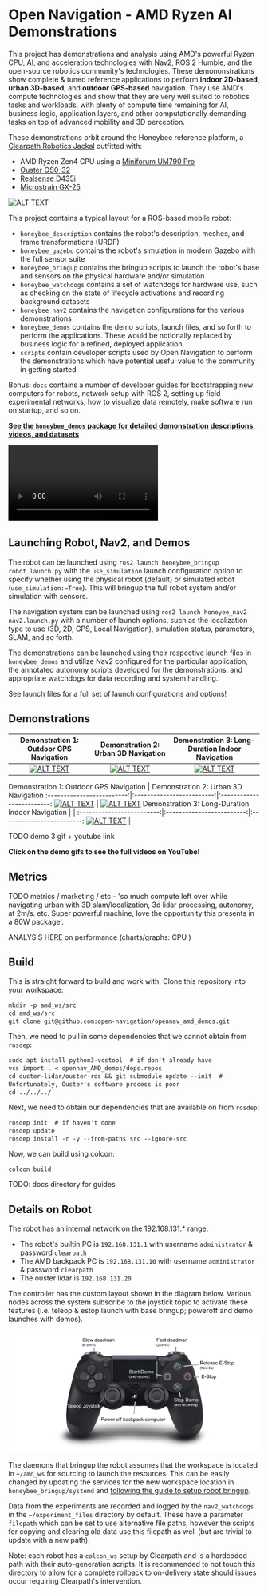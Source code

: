 # Open Navigation - AMD Ryzen AI Demonstrations

This project has demonstrations and analysis using AMD's powerful Ryzen CPU, AI, and acceleration technologies with Nav2, ROS 2 Humble, and the open-source robotics community's technologies. These demononstrations show complete & tuned reference applications to perform **indoor 2D-based**, **urban 3D-based**, and **outdoor GPS-based** navigation. They use AMD's compute technologies and show that they are very well suited to robotics tasks and workloads, with plenty of compute time remaining for AI, business logic, application layers, and other computationally demanding tasks on top of advanced mobility and 3D perception. 

These demonstrations orbit around the Honeybee reference platform, a [Clearpath Robotics Jackal](https://clearpathrobotics.com/jackal-small-unmanned-ground-vehicle/) outfitted with:
- AMD Ryzen Zen4 CPU using a [Miniforum UM790 Pro](https://store.minisforum.com/products/minisforum-um790-pro)
- [Ouster OS0-32](https://ouster.com/products/hardware/os0-lidar-sensor)
- [Realsense D435i](https://www.intelrealsense.com/depth-camera-d435i/)
- [Microstrain GX-25](https://www.microstrain.com/inertial-sensors/3dm-gx5-25)

![ALT TEXT](./honeybee_demos/images/opennav_amd_ggb.png)

This project contains a typical layout for a ROS-based mobile robot:
- `honeybee_description` contains the robot's description, meshes, and frame transformations (URDF)
- `honeybee_gazebo` contains the robot's simulation in modern Gazebo with the full sensor suite
- `honeybee_bringup` contains the bringup scripts to launch the robot's base and sensors on the physical hardware and/or simulation
- `honeybee_watchdogs` contains a set of watchdogs for hardware use, such as checking on the state of lifecycle activations and recording background datasets
- `honeybee_nav2` contains the navigation configurations for the various demonstrations
- `honeybee_demos` contains the demo scripts, launch files, and so forth to perform the applications. These would be notionally replaced by business logic for a refined, deployed application.
- `scripts` contain developer scripts used by Open Navigation to perform the demonstrations which have potential useful value to the community in getting started

Bonus: `docs` contains a number of developer guides for bootstrapping new computers for robots, network setup with ROS 2, setting up field experimental networks, how to visualize data remotely, make software run on startup, and so on.

**[See the `honeybee_demos` package for detailed demonstration descriptions, videos, and datasets](./honeybee_demos/README.md)**

<video src="https://github.com/user-attachments/assets/9eef0d12-7b01-4654-be78-96281b261b64" controls autoplay loop></video>

## Launching Robot, Nav2, and Demos

The robot can be launched using `ros2 launch honeybee_bringup robot.launch.py` with the `use_simulation` launch configuration option to specify whether using the physical robot (default) or simulated robot (`use_simulation:=True`). This will bringup the full robot system and/or simulation with sensors.

The navigation system can be launched using `ros2 launch honeyee_nav2 nav2.launch.py` with a number of launch options, such as the localization type to use (3D, 2D, GPS, Local Navigation), simulation status, parameters, SLAM, and so forth.

The demonstrations can be launched using their respective launch files in `honeybee_demos` and utilize Nav2 configured for the particular application, the annotated autonomy scripts developed for the demonstrations, and appropriate watchdogs for data recording and system handling.

See launch files for a full set of launch configurations and options!

## Demonstrations


Demonstration 1: Outdoor GPS Navigation | Demonstration 2: Urban 3D Navigation | Demonstration 3: Long-Duration Indoor Navigation
:-------------------------:|:-------------------------:|:-------------------------:
[![ALT TEXT](./honeybee_demos/images/demo1_gif.gif)](https://www.youtube.com/watch?v=255o4IS3rHg) |  [![ALT TEXT](./honeybee_demos/images/demo2_gif.gif)](https://www.youtube.com/watch?v=sL2GZdODUcE) | [![ALT TEXT](./honeybee_demos/images/demo2_gif.gif)](https://www.youtube.com/watch?v=sL2GZdODUcE)

Demonstration 1: Outdoor GPS Navigation | Demonstration 2: Urban 3D Navigation 
:-------------------------:|:-------------------------:|:-------------------------:
[![ALT TEXT](./honeybee_demos/images/demo1_gif.gif)](https://www.youtube.com/watch?v=255o4IS3rHg) |  [![ALT TEXT](./honeybee_demos/images/demo2_gif.gif)](https://www.youtube.com/watch?v=sL2GZdODUcE)
Demonstration 3: Long-Duration Indoor Navigation | |
:-------------------------:|:-------------------------:|:-------------------------:
[![ALT TEXT](./honeybee_demos/images/demo2_gif.gif)](https://www.youtube.com/watch?v=sL2GZdODUcE) |


TODO demo 3 gif + youtube link

**Click on the demo gifs to see the full videos on YouTube!**

## Metrics

TODO metrics / marketing / etc - 'so much compute left over while navigating urban with 3D slam/localization, 3d lidar processing, autonomy, at 2m/s. etc. Super powerful machine, love the opportunity this presents in a 80W package'. 

ANALYSIS HERE on performance (charts/graphs: CPU )

## Build 

This is straight forward to build and work with. Clone this repository into your workspace:

```
mkdir -p amd_ws/src
cd amd_ws/src
git clone git@github.com:open-navigation/opennav_amd_demos.git
```

Then, we need to pull in some dependencies that we cannot obtain from `rosdep`:

```
sudo apt install python3-vcstool  # if don't already have
vcs import . < opennav_AMD_demos/deps.repos
cd ouster-lidar/ouster-ros && git submodule update --init  # Unfortunately, Ouster's software process is poor
cd ../../../
```

Next, we need to obtain our dependencies that are available on from `rosdep`:

```
rosdep init  # if haven't done
rosdep update
rosdep install -r -y --from-paths src --ignore-src
```

Now, we can build using colcon:

```
colcon build
```


TODO: docs directory for guides


## Details on Robot

The robot has an internal network on the 192.168.131.* range.
- The robot's builtin PC is `192.168.131.1` with username `administrator` & password `clearpath`
- The AMD backpack PC is `192.168.131.10` with username `administrator` & password `clearpath`
- The ouster lidar is `192.168.131.20` 

The controller has the custom layout shown in the diagram below. Various nodes across the system subscribe to the joystick topic to activate these features (i.e. teleop & estop launch with base bringup; poweroff and demo launches with demos).

![ALT TEXT](./docs/PS4_Layout.png)

The daemons that bringup the robot assumes that the workspace is located in `~/amd_ws` for sourcing to launch the resources. This can be easily changed by updating the services for the new workspace location in `honeybee_bringup/systemd` and [following the guide to setup robot bringup](./docs/setup_robot_automatic_bringup.md).

Data from the experiments are recorded and logged by the `nav2_watchdogs` in the `~/experiment_files` directory by default. These have a parameter `filepath` which can be set to use alternative file paths, however the scripts for copying and clearing old data use this filepath as well (but are trivial to update with a new path).

Note: each robot has a `colcon_ws` setup by Clearpath and is a hardcoded path with their auto-generation scripts. It is recommended to not touch this directory to allow for a complete rollback to on-delivery state should issues occur requiring Clearpath's intervention.
